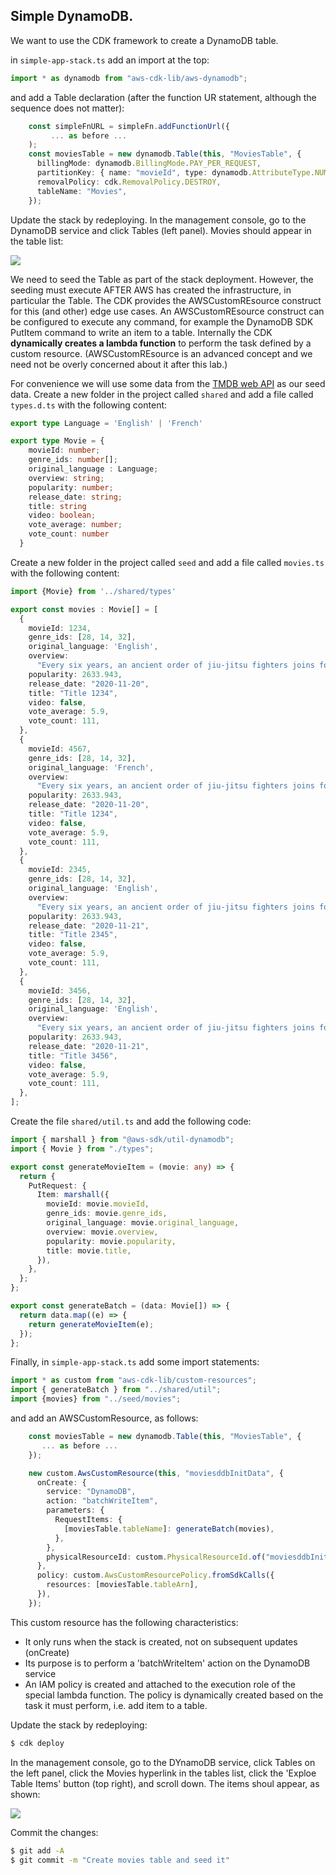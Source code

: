 ## Simple DynamoDB.

We want to use the CDK framework to create a DynamoDB table. 

in `simple-app-stack.ts` add an import at the top:
~~~ts
import * as dynamodb from "aws-cdk-lib/aws-dynamodb";
~~~
and add a Table declaration (after the function UR statement, although the sequence does not matter):
~~~ts
    const simpleFnURL = simpleFn.addFunctionUrl({
         ... as before ...
    );
    const moviesTable = new dynamodb.Table(this, "MoviesTable", {
      billingMode: dynamodb.BillingMode.PAY_PER_REQUEST,
      partitionKey: { name: "movieId", type: dynamodb.AttributeType.NUMBER },
      removalPolicy: cdk.RemovalPolicy.DESTROY,
      tableName: "Movies",
    });
~~~
Update the stack by redeploying. In the management console, go to the DynamoDB service and click Tables (left panel). Movies should appear in the table list:

![][dynamodb]

We need to seed the Table as part of the stack deployment. However, the seeding must execute AFTER AWS has created the infrastructure, in particular the Table. The CDK provides the AWSCustomREsource construct for this (and other) edge use cases. An AWSCustomREsource construct can be configured to execute any command, for example the DynamoDB SDK PutItem command to write an item to a table. Internally the CDK __dynamically creates a lambda function__ to perform the task defined by a custom resource. (AWSCustomREsource is an advanced concept and we need not be overly concerned about it after this lab.) 

For convenience we will use some data from the [TMDB web API][tmdb] as our seed data. Create a new folder in the project called `shared`  and add a file called `types.d.ts` with the following content:
~~~ts
export type Language = 'English' | 'French'

export type Movie = {
    movieId: number;
    genre_ids: number[];
    original_language : Language;
    overview: string;
    popularity: number;
    release_date: string;
    title: string
    video: boolean;
    vote_average: number;
    vote_count: number
  }
~~~
Create a new folder in the project called `seed`  and add a file called `movies.ts` with the following content:
~~~ts
import {Movie} from '../shared/types'

export const movies : Movie[] = [
  {
    movieId: 1234,
    genre_ids: [28, 14, 32],
    original_language: 'English',
    overview:
      "Every six years, an ancient order of jiu-jitsu fighters joins forces to battle a vicious race of alien invaders. But when a celebrated war hero goes down in defeat, the fate of the planet and mankind hangs in the balance.",
    popularity: 2633.943,
    release_date: "2020-11-20",
    title: "Title 1234",
    video: false,
    vote_average: 5.9,
    vote_count: 111,
  },
  {
    movieId: 4567,
    genre_ids: [28, 14, 32],
    original_language: 'French',
    overview:
      "Every six years, an ancient order of jiu-jitsu fighters joins forces to battle a vicious race of alien invaders. But when a celebrated war hero goes down in defeat, the fate of the planet and mankind hangs in the balance.",
    popularity: 2633.943,
    release_date: "2020-11-20",
    title: "Title 1234",
    video: false,
    vote_average: 5.9,
    vote_count: 111,
  },
  {
    movieId: 2345,
    genre_ids: [28, 14, 32],
    original_language: 'English',
    overview:
      "Every six years, an ancient order of jiu-jitsu fighters joins forces to battle a vicious race of alien invaders. But when a celebrated war hero goes down in defeat, the fate of the planet and mankind hangs in the balance.",
    popularity: 2633.943,
    release_date: "2020-11-21",
    title: "Title 2345",
    video: false,
    vote_average: 5.9,
    vote_count: 111,
  },
  {
    movieId: 3456,
    genre_ids: [28, 14, 32],
    original_language: 'English',
    overview:
      "Every six years, an ancient order of jiu-jitsu fighters joins forces to battle a vicious race of alien invaders. But when a celebrated war hero goes down in defeat, the fate of the planet and mankind hangs in the balance.",
    popularity: 2633.943,
    release_date: "2020-11-21",
    title: "Title 3456",
    video: false,
    vote_average: 5.9,
    vote_count: 111,
  },
];
~~~
Create the file `shared/util.ts` and add the following code:
~~~ts
import { marshall } from "@aws-sdk/util-dynamodb";
import { Movie } from "./types";

export const generateMovieItem = (movie: any) => {
  return {
    PutRequest: {
      Item: marshall({
        movieId: movie.movieId,
        genre_ids: movie.genre_ids,
        original_language: movie.original_language,
        overview: movie.overview,
        popularity: movie.popularity,
        title: movie.title,
      }),
    },
  };
};

export const generateBatch = (data: Movie[]) => {
  return data.map((e) => {
    return generateMovieItem(e);
  });
};

~~~
Finally, in `simple-app-stack.ts` add some import statements:
~~~ts
import * as custom from "aws-cdk-lib/custom-resources";
import { generateBatch } from "../shared/util";
import {movies} from "../seed/movies";
~~~
and add an AWSCustomResource, as follows:
~~~ts
    const moviesTable = new dynamodb.Table(this, "MoviesTable", {
       ... as before ...
    });

    new custom.AwsCustomResource(this, "moviesddbInitData", {
      onCreate: {
        service: "DynamoDB",
        action: "batchWriteItem",
        parameters: {
          RequestItems: {
            [moviesTable.tableName]: generateBatch(movies),
          },
        },
        physicalResourceId: custom.PhysicalResourceId.of("moviesddbInitData"), //.of(Date.now().toString()),
      },
      policy: custom.AwsCustomResourcePolicy.fromSdkCalls({
        resources: [moviesTable.tableArn],
      }),
    });
~~~
This custom resource has the following characteristics:
+ It only runs when the stack is created, not on subsequent updates (onCreate)
+ Its purpose is to perform a 'batchWriteItem' action on the  DynamoDB service
+ An IAM policy is created and attached to the execution role of the special lambda function. The policy is dynamically created based on the task it must perform, i.e. add item to a table.

Update the stack by redeploying:
~~~bash
$ cdk deploy
~~~
In the management console, go to the DYnamoDB service, click Tables on the left panel, click the Movies hyperlink in the tables list, click the 'Exploe Table Items' button (top right), and scroll down. The items shoul appear, as shown:

![][moviestable]

Commit the changes:
~~~bash
$ git add -A
$ git commit -m "Create movies table and seed it"
~~~

[moviestable]: ./img/moviestable.png
[dynamodb]: ./img/dynamodb.png
[tmdb]: https://www.themoviedb.org/